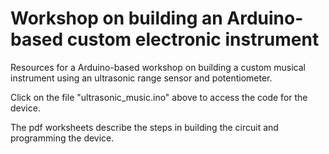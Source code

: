 # Workshop on building an Arduino-based custom electronic instrument

Resources for a Arduino-based workshop on building a custom musical instrument using an ultrasonic range sensor and potentiometer.

Click on the file "ultrasonic_music.ino" above to access the code for the device.

The pdf worksheets describe the steps in building the circuit and programming the device.
